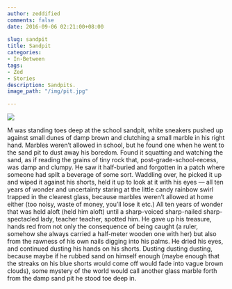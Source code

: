 ```yaml
---
author: zeddified
comments: false
date: 2016-09-06 02:21:00+08:00
 
slug: sandpit
title: Sandpit
categories:
- In-Between
tags:
- Zed
- Stories
description: Sandpits.
image_path: "/img/pit.jpg"

---
```

![](/img/pit.jpg)


M was standing toes deep at the school sandpit, white sneakers pushed up against small dunes of damp brown and clutching a small marble in his right hand. Marbles weren’t allowed in school, but he found one when he went to the sand pit to dust away his boredom. Found it squatting and watching the sand, as if reading the grains of tiny rock that, post-grade-school-recess, was damp and clumpy. He saw it half-buried and forgotten in a patch where someone had spilt a beverage of some sort. Waddling over, he picked it up and wiped it against his shorts, held it up to look at it with his eyes — all ten years of wonder and uncertainty staring at the little candy rainbow swirl trapped in the clearest glass, because marbles weren’t allowed at home either (too noisy, waste of money, you’ll lose it etc.) All ten years of wonder that was held aloft (held him aloft) until a sharp-voiced sharp-nailed sharp-spectacled lady, teacher teacher, spotted him. He gave up his treasure, hands red from not only the consequence of being caught (a ruler, somehow she always carried a half-meter wooden one with her) but also from the rawness of his own nails digging into his palms. He dried his eyes, and continued dusting his hands on his shorts. Dusting dusting dusting, because maybe if he rubbed sand on himself enough (maybe enough that the streaks on his blue shorts would come off would fade into vague brown clouds), some mystery of the world would call another glass marble forth from the damp sand pit he stood toe deep in.

